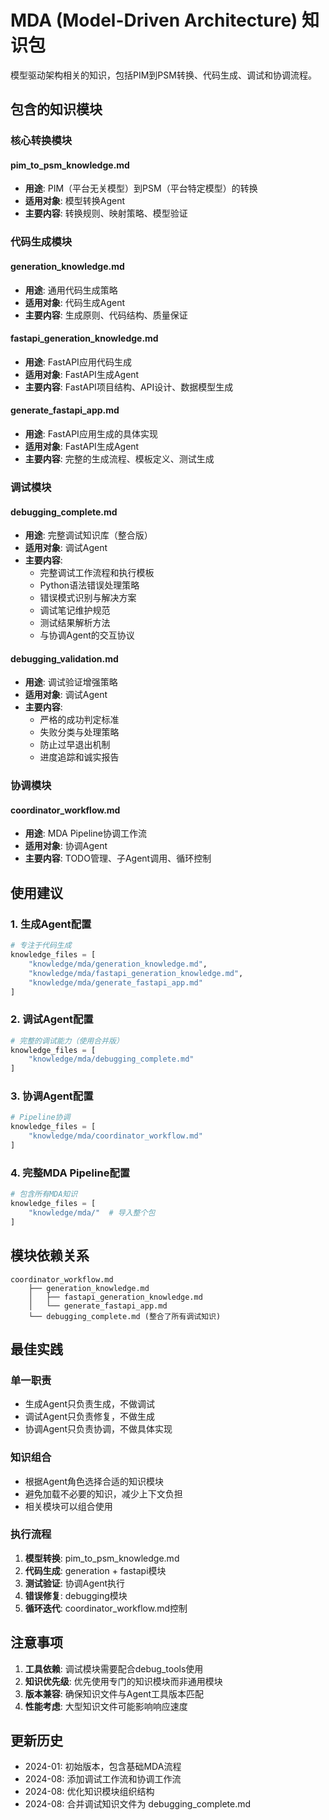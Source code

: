 # MDA (Model-Driven Architecture) 知识包

模型驱动架构相关的知识，包括PIM到PSM转换、代码生成、调试和协调流程。

## 包含的知识模块

### 核心转换模块

#### pim_to_psm_knowledge.md
- **用途**: PIM（平台无关模型）到PSM（平台特定模型）的转换
- **适用对象**: 模型转换Agent
- **主要内容**: 转换规则、映射策略、模型验证

### 代码生成模块

#### generation_knowledge.md
- **用途**: 通用代码生成策略
- **适用对象**: 代码生成Agent
- **主要内容**: 生成原则、代码结构、质量保证

#### fastapi_generation_knowledge.md
- **用途**: FastAPI应用代码生成
- **适用对象**: FastAPI生成Agent
- **主要内容**: FastAPI项目结构、API设计、数据模型生成

#### generate_fastapi_app.md
- **用途**: FastAPI应用生成的具体实现
- **适用对象**: FastAPI生成Agent
- **主要内容**: 完整的生成流程、模板定义、测试生成

### 调试模块

#### debugging_complete.md
- **用途**: 完整调试知识库（整合版）
- **适用对象**: 调试Agent
- **主要内容**: 
  - 完整调试工作流程和执行模板
  - Python语法错误处理策略
  - 错误模式识别与解决方案
  - 调试笔记维护规范
  - 测试结果解析方法
  - 与协调Agent的交互协议

#### debugging_validation.md
- **用途**: 调试验证增强策略
- **适用对象**: 调试Agent
- **主要内容**:
  - 严格的成功判定标准
  - 失败分类与处理策略
  - 防止过早退出机制
  - 进度追踪和诚实报告

### 协调模块

#### coordinator_workflow.md
- **用途**: MDA Pipeline协调工作流
- **适用对象**: 协调Agent
- **主要内容**: TODO管理、子Agent调用、循环控制

## 使用建议

### 1. 生成Agent配置
```python
# 专注于代码生成
knowledge_files = [
    "knowledge/mda/generation_knowledge.md",
    "knowledge/mda/fastapi_generation_knowledge.md",
    "knowledge/mda/generate_fastapi_app.md"
]
```

### 2. 调试Agent配置
```python
# 完整的调试能力（使用合并版）
knowledge_files = [
    "knowledge/mda/debugging_complete.md"
]
```

### 3. 协调Agent配置
```python
# Pipeline协调
knowledge_files = [
    "knowledge/mda/coordinator_workflow.md"
]
```

### 4. 完整MDA Pipeline配置
```python
# 包含所有MDA知识
knowledge_files = [
    "knowledge/mda/"  # 导入整个包
]
```

## 模块依赖关系

```
coordinator_workflow.md
    ├── generation_knowledge.md
    │   ├── fastapi_generation_knowledge.md
    │   └── generate_fastapi_app.md
    └── debugging_complete.md (整合了所有调试知识)
```

## 最佳实践

### 单一职责
- 生成Agent只负责生成，不做调试
- 调试Agent只负责修复，不做生成
- 协调Agent只负责协调，不做具体实现

### 知识组合
- 根据Agent角色选择合适的知识模块
- 避免加载不必要的知识，减少上下文负担
- 相关模块可以组合使用

### 执行流程
1. **模型转换**: pim_to_psm_knowledge.md
2. **代码生成**: generation + fastapi模块
3. **测试验证**: 协调Agent执行
4. **错误修复**: debugging模块
5. **循环迭代**: coordinator_workflow.md控制

## 注意事项

1. **工具依赖**: 调试模块需要配合debug_tools使用
2. **知识优先级**: 优先使用专门的知识模块而非通用模块
3. **版本兼容**: 确保知识文件与Agent工具版本匹配
4. **性能考虑**: 大型知识文件可能影响响应速度

## 更新历史

- 2024-01: 初始版本，包含基础MDA流程
- 2024-08: 添加调试工作流和协调工作流
- 2024-08: 优化知识模块组织结构
- 2024-08: 合并调试知识文件为 debugging_complete.md